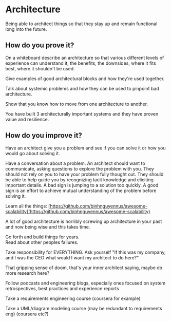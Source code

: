 # Architecture

Being able to architect things so that they stay up and remain functional long into the future.

## How do you prove it?

On a whiteboard describe an architecture so that various different levels of experience can understand it, the benefits, the downsides, where it fits best, where it shouldn't be used.

Give examples of good architectural blocks and how they're used together.

Talk about systemic problems and how they can be used to pinpoint bad architecture.

Show that you know how to move from one architecture to another. 

You have built 3 architecturally important systems and they have proven value and resilience. 

## How do you improve it?

Have an architect give you a problem and see if you can solve it or how you would go about solving it.

Have a conversation about a problem. An architect should want to communicate, asking questions to explore the problem with you. They should not rely on you to have your problem fully thought out. They should be able to help guide you by recognizing tacit knowledge and eliciting important details. A bad sign is jumping to a solution too quickly. A good sign is an effort to achieve mutual understanding of the problem before solving it.

Learn all the things: [https://github.com/binhnguyennus/awesome-scalability](https://github.com/binhnguyennus/awesome-scalability)

A lot of good architecture is horribly screwing up architecture in your past and now being wise and this takes time. 

Go forth and build things for years.  
Read about other peoples failures.

Take responsibility for EVERYTHING.  Ask yourself "If this was my company, and I was the CEO what would I want my architect to do here?"  

That gripping sense of doom, that's your inner architect saying, maybe do more research here?

Follow podcasts and engineering blogs, especially ones focused on system retrospectives, best practices and experience reports

Take a requirements engineering course (coursera for example)

Take a UML/diagram modeling course (may be redundant to requirements eng) (coursera etc?)

